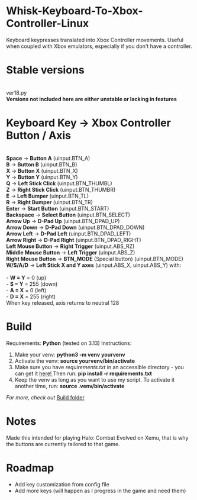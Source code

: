 # Whisk-Keyboard-To-Xbox-Controller-Linux
Keyboard keypresses translated into Xbox Controller movements. Useful when coupled with Xbox emulators, especially if you don't have a controller.

# Stable versions
<br>ver18.py
<br>**Versions not included here are either unstable or lacking in features**

# Keyboard Key -> Xbox Controller Button / Axis
<br>**Space**	-> **Button A** (uinput.BTN_A)
<br>**B**	-> **Button B** (uinput.BTN_B)
<br>**X**	-> **Button X** (uinput.BTN_X)
<br>**Y**	-> **Button Y** (uinput.BTN_Y)
<br>**Q**	-> **Left Stick Click** (uinput.BTN_THUMBL)
<br>**Z**	-> **Right Stick Click** (uinput.BTN_THUMBR)
<br>**E**	-> **Left Bumper** (uinput.BTN_TL)
<br>**R**	-> **Right Bumper** (uinput.BTN_TR)
<br>**Enter**	-> **Start Button** (uinput.BTN_START)
<br>**Backspace**	-> **Select Button** (uinput.BTN_SELECT)
<br>**Arrow Up** -> **D-Pad Up** (uinput.BTN_DPAD_UP)
<br>**Arrow Down** -> **D-Pad Down** (uinput.BTN_DPAD_DOWN)
<br>**Arrow Left**	-> **D-Pad Left** (uinput.BTN_DPAD_LEFT)
<br>**Arrow Right**	-> **D-Pad Right** (uinput.BTN_DPAD_RIGHT)
<br>**Left Mouse Button**	-> **Right Trigger** (uinput.ABS_RZ)
<br>**Middle Mouse Button**	-> **Left Trigger** (uinput.ABS_Z)
<br>**Right Mouse Button** -> **BTN_MODE** (Special button) (uinput.BTN_MODE)
<br>**W/S/A/D**	-> **Left Stick X and Y axes** (uinput.ABS_X, uinput.ABS_Y) with:                        
<br>                        - **W = Y** = 0 (up)
<br>                        - **S = Y** = 255 (down)
<br>                        - **A = X** = 0 (left)
<br>                        - **D = X** = 255 (right)
<br>                        When key released, axis returns to neutral 128

# Build
Requirements:
**Python** (tested on 3.13)
Instructions:
1. Make your venv:
**python3 -m venv yourvenv**
2. Activate the venv:
**source yourvenv/bin/activate**
3. Make sure you have *requirements.txt* in an accessible directory - you can get it <a href="https://github.com/C0m3b4ck/Whisk-Keyboard-To-Xbox-Controller-Linux/blob/main/Build/requirements.txt"> here! </a> Then run:
**pip install -r requirements.txt**
4. Keep the venv as long as you want to use my script. To activate it another time, run:
**source .venv/bin/activate**

*For more, check out* <a href="https://github.com/C0m3b4ck/Whisk-Keyboard-To-Xbox-Controller-Linux/blob/main/Build/"> Build folder </a>


# Notes
Made this intended for playing Halo: Combat Evolved on Xemu, that is why the buttons are currently tailored to that game.

# Roadmap
* Add key customization from config file
* Add more keys (will happen as I progress in the game and need them)

